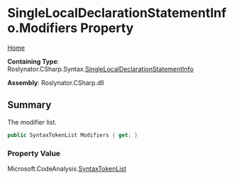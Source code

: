 <a name="_top"></a>

# SingleLocalDeclarationStatementInfo\.Modifiers Property

[Home](../../../../../README.md#_top)

**Containing Type**: Roslynator\.CSharp\.Syntax\.[SingleLocalDeclarationStatementInfo](../README.md#_top)

**Assembly**: Roslynator\.CSharp\.dll

## Summary

The modifier list\.

```csharp
public SyntaxTokenList Modifiers { get; }
```

### Property Value

Microsoft\.CodeAnalysis\.[SyntaxTokenList](https://docs.microsoft.com/en-us/dotnet/api/microsoft.codeanalysis.syntaxtokenlist)

